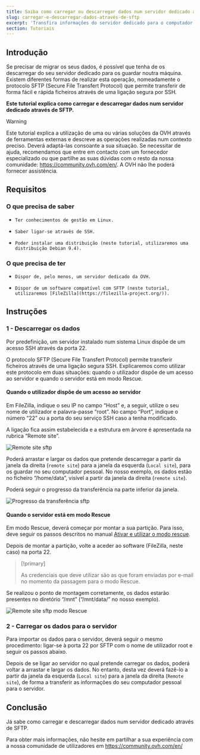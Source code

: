 ```yaml
---
title: Saiba como carregar ou descarregar dados num servidor dedicado através de SFTP
slug: carregar-e-descarregar-dados-através-de-sftp
excerpt: 'Transfira informações do servidor dedicado para o computador pessoal, e vice-versa'
section: Tutoriais
---
```


## Introdução

Se precisar de migrar os seus dados, é possível que tenha de os descarregar do seu servidor dedicado para os guardar noutra máquina. Existem diferentes formas de realizar esta operação, nomeadamente o protocolo SFTP (Secure File Transfert Protocol) que permite transferir de forma fácil e rápida ficheiros através de uma ligação segura por SSH.

**Este tutorial explica como carregar e descarregar dados num servidor dedicado através de SFTP.**

> [!warning]
>
Este tutorial explica a utilização de uma ou várias soluções da OVH através de ferramentas externas e descreve as operações realizadas num contexto preciso. Deverá adaptá-las consoante a sua situação. Se necessitar de ajuda, recomendamos que entre em contacto com um fornecedor especializado ou que partilhe as suas dúvidas com o resto da nossa comunidade: <https://community.ovh.com/en/>. A OVH não lhe poderá fornecer assistência.
>


## Requisitos


### O que precisa de saber

*     Ter conhecimentos de gestão em Linux.
*     Saber ligar-se através de SSH.
*     Poder instalar uma distribuição (neste tutorial, utilizaremos uma distribuição Debian 9.4).


### O que precisa de ter

*     Dispor de, pelo menos, um servidor dedicado da OVH.
*     Dispor de um software compatível com SFTP (neste tutorial, utilizaremos [FileZilla](https://filezilla-project.org/)).


## Instruções


### 1 - Descarregar os dados

Por predefinição, um servidor instalado num sistema Linux dispõe de um acesso SSH através da porta 22.

O protocolo SFTP (Secure File Transfert Protocol) permite transferir ficheiros através de uma ligação segura SSH. Explicaremos como utilizar este protocolo em duas situações: quando o utilizador dispõe de um acesso ao servidor e quando o servidor está em modo Rescue.


#### Quando o utilizador dispõe de um acesso ao servidor

Em FileZilla, indique o seu IP no campo “Host” e, a seguir, utilize o seu nome de utilizador e palavra-passe “root”. No campo “Port”, indique o número “22” ou a porta do seu serviço SSH caso a tenha modificado.

A ligação fica assim estabelecida e a estrutura em árvore é apresentada na rubrica “Remote site”.

 
![Remote site sftp](images/sftp_ds_01.png)
 

Poderá arrastar e largar os dados que pretende descarregar a partir da janela da direita (`remote site`) para a janela da esquerda (`Local site`), para os guardar no seu computador pessoal. No nosso exemplo, os dados estão no ficheiro “/home/data”, visível a partir da janela da direita (`remote site`).

Poderá seguir o progresso da transferência na parte inferior da janela.

 
![Progresso da transferência sftp](images/sftp_ds_02.png)


#### Quando o servidor está em modo Rescue 

Em modo Rescue, deverá começar por montar a sua partição. Para isso, deve seguir os passos descritos no manual [Ativar e utilizar o modo rescue](https://docs.ovh.com/pt/dedicated/rescue_mode/).

Depois de montar a partição, volte a aceder ao software (FileZilla, neste caso) na porta 22.


> [!primary]
>
> As credenciais que deve utilizar são as que foram enviadas por e-mail no momento da passagem para o modo Rescue.
>


Se realizou o ponto de montagem corretamente, os dados estarão presentes no diretório “/mnt” (“/mnt/data/” no nosso exemplo).

 ![Remote site sftp modo Rescue](images/sftp_ds_03.png)

 
### 2 - Carregar os dados para o servidor

Para importar os dados para o servidor, deverá seguir o mesmo procedimento: ligar-se à porta 22 por SFTP com o nome de utilizador root e seguir os passos abaixo.

Depois de se ligar ao servidor no qual pretende carregar os dados, poderá voltar a arrastar e largar os dados. No entanto, desta vez deverá fazê-lo a partir da janela da esquerda (`Local site`) para a janela da direita (`Remote site`), de forma a transferir as informações do seu computador pessoal para o servidor.

## Conclusão

Já sabe como carregar e descarregar dados num servidor dedicado através de SFTP.

Para obter mais informações, não hesite em partilhar a sua experiência com a nossa comunidade de utilizadores em <https://community.ovh.com/en/>